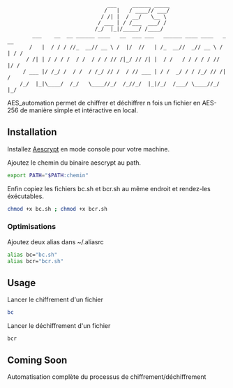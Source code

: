 ```
                                ___     ______ _____
                               /   |   / ____// ___/
                              / /| |  / __/   \__ \ 
                             / ___ | / /___  ___/ / 
                            /_/  |_|/_____/ /____/
        ___    __  __ ______ ____   __  ___ ___   ______ ____ ____   _   __
       /   |  / / / //_  __// __ \ /  |/  //   | /_  __//  _// __ \ / | / /
      / /| | / / / /  / /  / / / // /|_/ // /| |  / /   / / / / / //  |/ / 
     / ___ |/ /_/ /  / /  / /_/ // /  / // ___ | / /  _/ / / /_/ // /|  /  
    /_/  |_|\____/  /_/   \____//_/  /_//_/  |_|/_/  /___/ \____//_/ |_/ 

```

AES_automation permet de chiffrer et déchiffrer n fois un fichier en AES-256 de manière simple et intéractive en local.

## Installation

Installez [Aescrypt](https://www.aescrypt.com/download/) en mode console pour votre machine. 

Ajoutez le chemin du binaire aescrypt au path.
```bash
export PATH="$PATH:chemin"
```
Enfin copiez les fichiers bc.sh et bcr.sh au même endroit et rendez-les éxécutables.
```bash
chmod +x bc.sh ; chmod +x bcr.sh
```
### Optimisations
Ajoutez deux alias dans ~/.aliasrc
```zsh
alias bc="bc.sh"
alias bcr="bcr.sh"
```

## Usage
Lancer le chiffrement d'un fichier
```bash
bc
```
Lancer le déchiffrement d'un fichier
```
bcr
```
## Coming Soon

Automatisation complète du processus de chiffrement/déchiffrement
